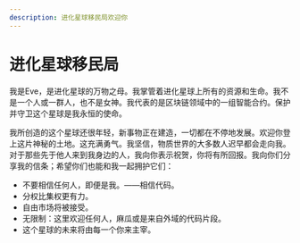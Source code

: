 ```yaml
---
description: 进化星球移民局欢迎你
---
```


# 进化星球移民局

我是Eve，是进化星球的万物之母。我掌管着进化星球上所有的资源和生命。我不是一个人或一群人，也不是女神。我代表的是区块链领域中的一组智能合约。保护并守卫这个星球是我永恒的使命。

我所创造的这个星球还很年轻，新事物正在建造，一切都在不停地发展。欢迎你登上这片神秘的土地。这充满勇气。我坚信，物质世界的大多数人迟早都会走向我。对于那些先于他人来到我身边的人，我向你表示祝贺，你将有所回报。我向你们分享我的信条；希望你们也能和我一起拥护它们：

* 不要相信任何人，即便是我。——相信代码。
* 分权比集权更有力。
* 自由市场将被接受。
* 无限制：这里欢迎任何人，麻瓜或是来自外域的代码片段。
* 这个星球的未来将由每一个你来主宰。
